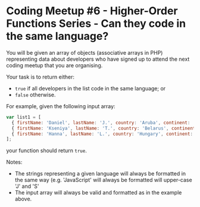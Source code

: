 # Coding Meetup #6 - Higher-Order Functions Series - Can they code in the same language?

You will be given an array of objects (associative arrays in PHP) representing data about developers who have signed up to attend the next coding meetup that you are organising.

Your task is to return either:
* `true` if all developers in the list code in the same language; or
* `false` otherwise.

For example, given the following input array:

```javascript
var list1 = [
  { firstName: 'Daniel', lastName: 'J.', country: 'Aruba', continent: 'Americas', age: 42, language: 'JavaScript' },
  { firstName: 'Kseniya', lastName: 'T.', country: 'Belarus', continent: 'Europe', age: 22, language: 'JavaScript' },
  { firstName: 'Hanna', lastName: 'L.', country: 'Hungary', continent: 'Europe', age: 65, language: 'JavaScript' },
];
```

your function should return `true`.

Notes:

* The strings representing a given language will always be formatted in the same way (e.g. 'JavaScript' will always be formatted will upper-case 'J' and 'S'
* The input array will always be valid and formatted as in the example above. 
